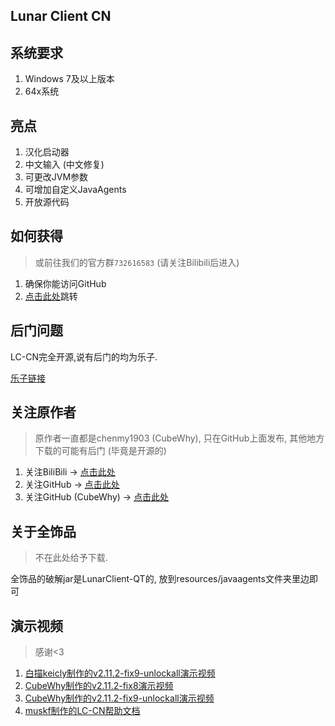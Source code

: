 ## Lunar Client CN

## 系统要求

1. Windows 7及以上版本
2. 64x系统

## 亮点

1. 汉化启动器
2. 中文输入 (中文修复)
3. 可更改JVM参数
4. 可增加自定义JavaAgents
5. 开放源代码

## 如何获得

> 或前往我们的官方群`732616583` (请关注Bilibili后进入)

1. 确保你能访问GitHub
2. [点击此处](https://github.com/chenmy1903/LunarClient-CN)跳转

## 后门问题

LC-CN完全开源,说有后门的均为乐子.

[乐子链接](https://t.bilibili.com/734295182790361111)

## 关注原作者

> 原作者一直都是chenmy1903 (CubeWhy), 只在GitHub上面发布, 其他地方下载的可能有后门 (毕竟是开源的)

1. 关注BiliBili -> [点击此处](https://space.bilibili.com/1106744676)
2. 关注GitHub -> [点击此处](https://github.com/chenmy1903)
3. 关注GitHub (CubeWhy) -> [点击此处](https://github.com/CubeWhy)

## 关于全饰品

> 不在此处给予下载.

全饰品的破解jar是LunarClient-QT的, 放到resources/javaagents文件夹里边即可


## 演示视频

> 感谢<3

1. [白描keicly制作的v2.11.2-fix9-unlockall演示视频](https://www.bilibili.com/video/BV1Ye411M7XA/)
2. [CubeWhy制作的v2.11.2-fix8演示视频](https://www.bilibili.com/video/BV1z14y1e7ve/)
3. [CubeWhy制作的v2.11.2-fix9-unlockall演示视频](https://www.bilibili.com/video/BV1Ve4y1y7D1/)
4. [muskf制作的LC-CN帮助文档](https://muskf.gitbook.io/lunar-cn-bang-zhu-wen-dang)
